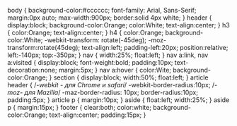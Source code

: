 body
{
	background-color:#cccccc;
	font-family: Arial, Sans-Serif;
	margin:0px auto;
	max-width:900px;
	border:solid 4px white;
}
header
{
	display:block;
	background-color:Orange;
	color:White;
	text-align:center;
}
h3
{
	color:Orange;
	text-align:center;
}
h4
{
	color:Orange;
	background-color:White;
	-webkit-transform: rotate(-45deg);
	-moz-transform:rotate(45deg);
	text-align:left;
	padding-left:20px;
	position:relative;
	left:-140px;
	top:-350px;
}
nav
{
	width:25%;
	float:left;
}
nav a:link, nav a:visited
{
	display:block;
	font-weight:bold;
	padding:10px;
	text-decoration:none;
	margin:5px;
}
nav a:hover
{
	color:Wite;
	background-color:Orange;
}
section
{
	display:block;
	width:50%;
	float:left;
}
article header
{
	/*-webkit - для Chrome и safari*/
	-webkit-border-radius:10px;
	/*-moz- для Mazilla*/
	-maz-border-radius: 10px;
	border-radius:10px;
	padding:5px;
}
article p
{
	margin:10px;
}
aside
{
	float:left;
	width:25%;
}
aside p
{
	margin:15px;
}
footer
{
	clear:both;
	color:white;
	background-color:Orange;
	text-align:center;
	padding:15px;
}